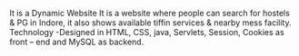 It is a Dynamic Website
It is a website where people can search for hostels & PG in Indore, it also shows available tiffin services & nearby mess facility.
Technology -Designed in HTML, CSS, java, Servlets, Session, Cookies as front – end and MySQL as backend.
